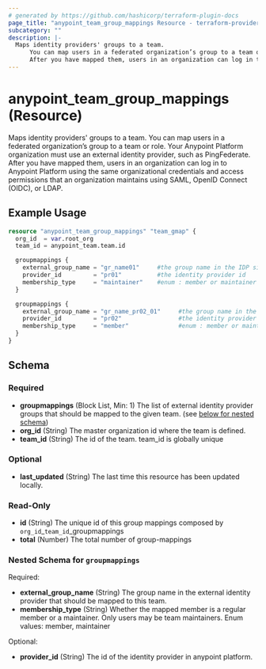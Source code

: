 ```yaml
---
# generated by https://github.com/hashicorp/terraform-plugin-docs
page_title: "anypoint_team_group_mappings Resource - terraform-provider-anypoint"
subcategory: ""
description: |-
  Maps identity providers' groups to a team.
      You can map users in a federated organization’s group to a team or role. Your Anypoint Platform organization must use an external identity provider, such as PingFederate.
      After you have mapped them, users in an organization can log in to Anypoint Platform using the same organizational credentials and access permissions that an organization maintains using SAML, OpenID Connect (OIDC), or LDAP.
---
```


# anypoint_team_group_mappings (Resource)

Maps identity providers' groups to a team.
		You can map users in a federated organization’s group to a team or role. Your Anypoint Platform organization must use an external identity provider, such as PingFederate.
		After you have mapped them, users in an organization can log in to Anypoint Platform using the same organizational credentials and access permissions that an organization maintains using SAML, OpenID Connect (OIDC), or LDAP.

## Example Usage

```terraform
resource "anypoint_team_group_mappings" "team_gmap" {
  org_id  = var.root_org
  team_id = anypoint_team.team.id

  groupmappings {
    external_group_name = "gr_name01"     #the group name in the IDP side
    provider_id         = "pr01"          #the identity provider id
    membership_type     = "maintainer"    #enum : member or maintainer
  }

  groupmappings {
    external_group_name = "gr_name_pr02_01"     #the group name in the IDP side
    provider_id         = "pr02"                #the identity provider id
    membership_type     = "member"              #enum : member or maintainer
  }
}
```

<!-- schema generated by tfplugindocs -->
## Schema

### Required

- **groupmappings** (Block List, Min: 1) The list of external identity provider groups that should be mapped to the given team. (see [below for nested schema](#nestedblock--groupmappings))
- **org_id** (String) The master organization id where the team is defined.
- **team_id** (String) The id of the team. team_id is globally unique

### Optional

- **last_updated** (String) The last time this resource has been updated locally.

### Read-Only

- **id** (String) The unique id of this group mappings composed by `org_id`_`team_id`_groupmappings
- **total** (Number) The total number of group-mappings

<a id="nestedblock--groupmappings"></a>
### Nested Schema for `groupmappings`

Required:

- **external_group_name** (String) The group name in the external identity provider that should be mapped to this team.
- **membership_type** (String) Whether the mapped member is a regular member or a maintainer. Only users may be team maintainers. Enum values: member, maintainer

Optional:

- **provider_id** (String) The id of the identity provider in anypoint platform.


